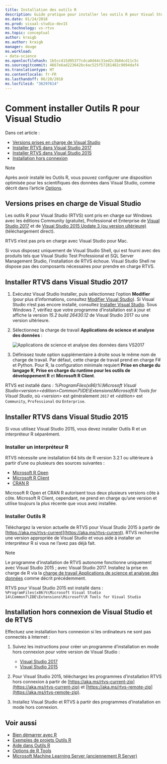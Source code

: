 ```yaml
---
title: Installation des outils R
description: Guide pratique pour installer les outils R pour Visual Studio 2017 et Visual Studio 2015, y compris les installations en mode hors connexion.
ms.date: 01/24/2018
ms.prod: visual-studio-dev15
ms.technology: vs-rtvs
ms.topic: conceptual
author: kraigb
ms.author: kraigb
manager: douge
ms.workload:
- data-science
ms.openlocfilehash: 1b5cc415d95377cdca0d44c31ed2c3b84cd11c5c
ms.sourcegitcommit: 4667e6ad223642bc4ac525f57281482c9894daf4
ms.translationtype: HT
ms.contentlocale: fr-FR
ms.lasthandoff: 06/20/2018
ms.locfileid: "36297614"
---
```

# <a name="how-to-install-r-tools-for-visual-studio"></a>Comment installer Outils R pour Visual Studio

Dans cet article :

- [Versions prises en charge de Visual Studio](#supported-versions-of-visual-studio)
- [Installer RTVS dans Visual Studio 2017](#installing-rtvs-in-visual-studio-2017)
- [Installer RTVS dans Visual Studio 2015](#installing-rtvs-in-visual-studio-2015)
- [Installation hors connexion](#offline-installation-of-visual-studio-and-rtvs)

> [!Note]
> Après avoir installé les Outils R, vous pouvez configurer une disposition optimisée pour les scientifiques des données dans Visual Studio, comme décrit dans l’article [Options](options-for-r-tools-in-visual-studio.md).

## <a name="supported-versions-of-visual-studio"></a>Versions prises en charge de Visual Studio

Les outils R pour Visual Studio (RTVS) sont pris en charge sur Windows avec les éditions Community (gratuite), Professional et Enterprise de [Visual Studio 2017](https://visualstudio.microsoft.com/downloads/?utm_medium=microsoft&utm_source=docs.microsoft.com&utm_campaign=button+cta&utm_content=download+vs2017) et de [Visual Studio 2015 Update 3 (ou version ultérieure)](http://go.microsoft.com/fwlink/?LinkId=691129) (téléchargement direct).

RTVS n’est pas pris en charge avec Visual Studio pour Mac.

Si vous disposez uniquement de Visual Studio Shell, qui est fourni avec des produits tels que Visual Studio Test Professional et SQL Server Management Studio, l’installation de RTVS échoue. Visual Studio Shell ne dispose pas des composants nécessaires pour prendre en charge RTVS.

## <a name="install-rtvs-in-visual-studio-2017"></a>Installer RTVS dans Visual Studio 2017

1. Exécutez Visual Studio Installer, puis sélectionnez l’option **Modifier** (pour plus d’informations, consultez [Modifier Visual Studio](../install/modify-visual-studio.md)). Si Visual Studio n’est pas encore installé, consultez [Installer Visual Studio](../install/install-visual-studio.md). Sous Windows 7, vérifiez que votre programme d’installation est à jour et affiche la version *15.2 build 26430.12* de Visual Studio 2017 ou une version ultérieure.

1. Sélectionnez la charge de travail **Applications de science et analyse des données** :

    ![Applications de science et analyse des données dans VS2017](media/installation-data-science-workload.png)

1. Définissez toute option supplémentaire à droite sous le même nom de charge de travail. Par défaut, cette charge de travail prend en charge F# et Python. Pour R, la configuration minimale requiert **Prise en charge du langage R**, **Prise en charge du runtime pour les outils de développement R** et **Microsoft R Client**.

RTVS est installé dans : *%ProgramFiles(x86)%\Microsoft Visual Studio\<version>\<édition>Common7\IDE\Extensions\Microsoft\R Tools for Visual Studio*, où *\<version>* est généralement `2017` et *\<édition>* est `Community`, `Professional` ou `Enterprise`.

## <a name="install-rtvs-in-visual-studio-2015"></a>Installer RTVS dans Visual Studio 2015

Si vous utilisez Visual Studio 2015, vous devez installer Outils R et un interpréteur R séparément.

### <a name="install-an-r-interpreter"></a>Installer un interpréteur R

RTVS nécessite une installation 64 bits de R version 3.2.1 ou ultérieure à partir d’une ou plusieurs des sources suivantes :

- [Microsoft R Open](https://mran.microsoft.com/download/)
- [Microsoft R Client](/machine-learning-server/r-client/what-is-microsoft-r-client)
- [CRAN R](https://cran.r-project.org/bin/windows/base/)

Microsoft R Open et CRAN R autorisent tous deux plusieurs versions côte à côte. Microsoft R Client, cependant, ne prend en charge qu’une version et utilise toujours la plus récente que vous avez installée.

### <a name="install-the-r-tools"></a>Installer Outils R

Téléchargez la version actuelle de RTVS pour Visual Studio 2015 à partir de [https://aka.ms/rtvs-current](https://aka.ms/rtvs-current). RTVS recherche une version appropriée de Visual Studio et vous aide à installer un interpréteur R si vous ne l’avez pas déjà fait.

> [!Note]
> Le programme d’installation de RTVS autonome fonctionne uniquement avec Visual Studio 2015 ; avec Visual Studio 2017. Installez la prise en charge de R via la [charge de travail Applications de science et analyse des données](#installing-rtvs-in-visual-studio-2017) comme décrit précédemment.

RTVS pour Visual Studio 2015 est installé dans : `%ProgramFiles(x86)%\Microsoft Visual Studio 14\Common7\IDE\Extensions\Microsoft\R Tools for Visual Studio`

## <a name="offline-installation-of-visual-studio-and-rtvs"></a>Installation hors connexion de Visual Studio et de RTVS

Effectuez une installation hors connexion si les ordinateurs ne sont pas connectés à Internet :

1. Suivez les instructions pour créer un programme d’installation en mode hors connexion pour votre version de Visual Studio :

    - [Visual Studio 2017](../install/create-an-offline-installation-of-visual-studio.md)
    - [Visual Studio 2015](https://msdn.microsoft.com/library/mt706497.aspx)

1. Pour Visual Studio 2015, téléchargez les programmes d’installation RTVS hors connexion à partir de [https://aka.ms/rtvs-current-zip](https://aka.ms/rtvs-current-zip) et [https://aka.ms/rtvs-remote-zip](https://aka.ms/rtvs-remote-zip).

1. Installez Visual Studio et RTVS à partir des programmes d’installation en mode hors connexion.

## <a name="see-also"></a>Voir aussi

- [Bien démarrer avec R](getting-started-with-r.md)
- [Exemples de projets Outils R](getting-started-samples.md)
- [Aide dans Outils R](getting-started-help.md)
- [Options de R Tools](options-for-r-tools-in-visual-studio.md)
- [Microsoft Machine Learning Server (anciennement R Server)](/machine-learning-server/)